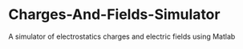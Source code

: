 # Charges-And-Fields-Simulator
A simulator of electrostatics charges and electric fields using Matlab
